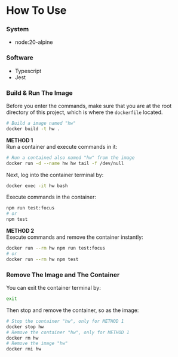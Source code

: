 # How To Use

### System
- node:20-alpine

### Software
- Typescript
- Jest

### Build & Run The Image
Before you enter the commands, make sure that you are at the root directory of this project, which is where the `dockerfile` located.
```bash
# Build a image named "hw"
docker build -t hw .
```
**METHOD 1**<br>
Run a container and execute commands in it:
```bash
# Run a contained also named "hw" from the image
docker run -d --name hw hw tail -f /dev/null
```
Next, log into the container terminal by:
```bash
docker exec -it hw bash
```
Execute commands in the container:
```bash
npm run test:focus
# or
npm test
```

**METHOD 2**<br>
Execute commands and remove the container instantly:
```bash
docker run --rm hw npm run test:focus
# or
docker run --rm hw npm test
```

### Remove The Image and The Container
You can exit the container terminal by:
```bash
exit
```
Then stop and remove the container, so as the image:
```bash
# Stop the container "hw", only for METHOD 1
docker stop hw
# Remove the container "hw", only for METHOD 1
docker rm hw
# Remove the image "hw"
docker rmi hw
```
